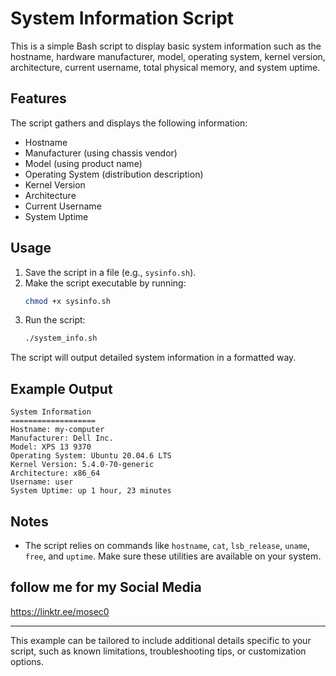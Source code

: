 # System Information Script

This is a simple Bash script to display basic system information such as the hostname, hardware manufacturer, model, operating system, kernel version, architecture, current username, total physical memory, and system uptime.

## Features

The script gathers and displays the following information:
- Hostname
- Manufacturer (using chassis vendor)
- Model (using product name)
- Operating System (distribution description)
- Kernel Version
- Architecture
- Current Username
- System Uptime

## Usage

1. Save the script in a file (e.g., `sysinfo.sh`).
2. Make the script executable by running:
    ```bash
    chmod +x sysinfo.sh
    ```
3. Run the script:
    ```bash
    ./system_info.sh
    ```

The script will output detailed system information in a formatted way.

## Example Output

```
System Information
===================
Hostname: my-computer
Manufacturer: Dell Inc.
Model: XPS 13 9370
Operating System: Ubuntu 20.04.6 LTS
Kernel Version: 5.4.0-70-generic
Architecture: x86_64
Username: user
System Uptime: up 1 hour, 23 minutes
```

## Notes
- The script relies on commands like `hostname`, `cat`, `lsb_release`, `uname`, `free`, and `uptime`. Make sure these utilities are available on your system.

 ## follow me for my Social Media 


https://linktr.ee/mosec0



---

This example can be tailored to include additional details specific to your script, such as known limitations, troubleshooting tips, or customization options.
